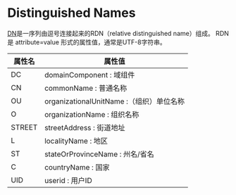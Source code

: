 # Distinguished Names
[DN](http://msdn.microsoft.com/en-us/library/aa366101(v=vs.85).aspx)是一序列由逗号连接起来的RDN（relative distinguished name）组成。
RDN是 attribute=value 形式的属性值，通常是UTF-8字符串。

属性名 | 属性值
-------|------
DC     | domainComponent : 域组件
CN     | commonName : 普通名称
OU     | organizationalUnitName :（组织）单位名称
O      | organizationName : 组织名称
STREET | streetAddress : 街道地址
L      | localityName : 地区
ST     | stateOrProvinceName : 州名/省名
C      | countryName : 国家
UID    | userid : 用户ID


 